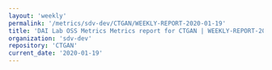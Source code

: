 ```yaml
---
layout: 'weekly'
permalink: '/metrics/sdv-dev/CTGAN/WEEKLY-REPORT-2020-01-19'
title: 'DAI Lab OSS Metrics Metrics report for CTGAN | WEEKLY-REPORT-2020-01-19'
organization: 'sdv-dev'
repository: 'CTGAN'
current_date: '2020-01-19'
---
```

